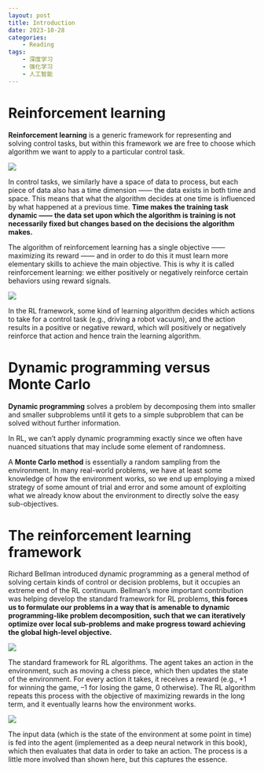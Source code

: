 ```yaml
---
layout: post
title: Introduction
date: 2023-10-28
categories:
    - Reading
tags:
    - 深度学习
    - 强化学习
    - 人工智能
---
```


# Reinforcement learning

**Reinforcement learning** is a generic framework for representing and solving control tasks, but within this framework we are free to choose which algorithm we want to apply to a particular control task.

![](/assets/images/2023-10-28-introduction/rl.png)

In control tasks, we similarly have a space of data to process, but each piece of data also has a time dimension —— the data exists in both time and space. This means that what the algorithm decides at one time is influenced by what happened at a previous time. **Time makes the training task dynamic —— the data set upon which the algorithm is training is not necessarily fixed but changes based on the decisions the algorithm makes.**

The algorithm of reinforcement learning has a single objective —— maximizing its reward —— and in order to do this it must learn more elementary skills to achieve the main objective. This is why it is called reinforcement learning: we either positively or negatively reinforce certain behaviors using reward signals.

![](/assets/images/2023-10-28-introduction/rl-framework.png)

In the RL framework, some kind of learning algorithm decides which actions to take for a control task (e.g., driving a robot vacuum), and the action results in a positive or negative reward, which will positively or negatively reinforce that action and hence train the learning algorithm.

# Dynamic programming versus Monte Carlo

**Dynamic programming** solves a problem by decomposing them into smaller and smaller subproblems until it gets to a simple subproblem that can be solved without further information.

In RL, we can’t apply dynamic programming exactly since we often have nuanced situations that may include some element of randomness.

A **Monte Carlo method** is essentially a random sampling from the environment. In many real-world problems, we have at least some knowledge of how the environment works, so we end up employing a mixed strategy of some amount of trial and error and some amount of exploiting what we already know about the environment to directly solve the easy sub-objectives.

# The reinforcement learning framework

Richard Bellman introduced dynamic programming as a general method of solving certain kinds of control or decision problems, but it occupies an extreme end of the RL continuum. Bellman’s more important contribution was helping develop the standard framework for RL problems, **this forces us to formulate our problems in a way that is amenable to dynamic programming-like problem decomposition, such that we can iteratively optimize over local sub-problems and make progress toward achieving the global high-level objective.**

![](/assets/images/2023-10-28-introduction/rl-algo.png)

The standard framework for RL algorithms. The agent takes an action in the environment, such as moving a chess piece, which then updates the state of the environment. For every action it takes, it receives a reward (e.g., +1 for winning the game, –1 for losing the game, 0 otherwise). The RL algorithm repeats this process with the objective of maximizing rewards in the long term, and it eventually learns how the environment works.

![](/assets/images/2023-10-28-introduction/rl-with-deep-learning.png)

The input data (which is the state of the environment at some point in time) is fed into the agent (implemented as a deep neural network in this book), which then evaluates that data in order to take an action. The process is a little more involved than shown here, but this captures the essence.
